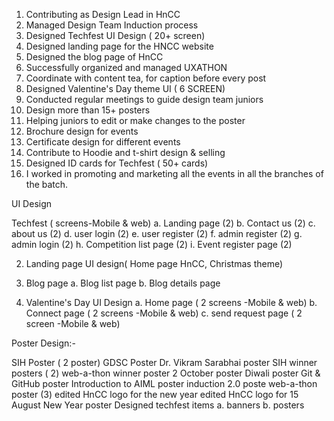 1. Contributing as Design Lead in HnCC
2. Managed Design Team Induction process
3. Designed Techfest UI Design ( 20+ screen)
4. Designed landing page for the HNCC website
5. Designed the blog page of HnCC
6. Successfully organized and managed UXATHON
7. Coordinate with content tea, for caption before every post
8. Designed Valentine's Day theme UI ( 6 SCREEN)
9. Conducted regular meetings to guide design team juniors
10. Design more than 15+ posters
11. Helping juniors to edit or make changes to the poster
12. Brochure design for events
13. Certificate design for different events
14. Contribute to Hoodie and t-shirt design & selling
15. Designed ID cards for Techfest ( 50+ cards)
16. I worked in promoting and marketing all the events in all the branches of the batch.

UI Design

Techfest ( screens-Mobile & web)
  a. Landing page (2)
  b. Contact us (2)
  c. about us (2)
  d. user login (2)
  e. user register (2)
  f. admin register (2)
  g. admin login (2)
  h. Competition list page (2)
  i. Event register page (2)

2. Landing page UI design( Home page HnCC, Christmas theme)

3. Blog page a. Blog list page b. Blog details page

4. Valentine's Day UI Design 
   a. Home page ( 2 screens -Mobile & web) 
   b. Connect page ( 2 screens -Mobile & web) 
   c. send request page ( 2 screen -Mobile & web)

Poster Design:-

SIH Poster ( 2 poster)
GDSC Poster
Dr. Vikram Sarabhai poster
SIH winner posters ( 2)
web-a-thon winner poster
2 October poster
Diwali poster
Git & GitHub poster
Introduction to AIML poster
induction 2.0 poste
web-a-thon poster (3)
edited HnCC logo for the new year
edited HnCC logo for 15 August
New Year poster
Designed techfest items
 a. banners
 b. posters
